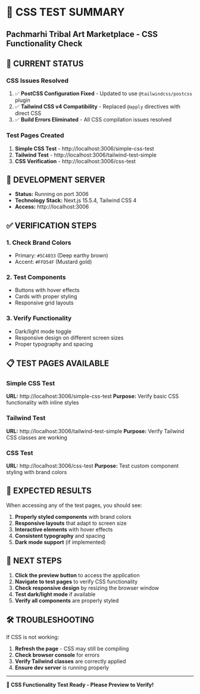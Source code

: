 # 🎨 CSS TEST SUMMARY
## Pachmarhi Tribal Art Marketplace - CSS Functionality Check

## 🎯 CURRENT STATUS

### CSS Issues Resolved
1. ✅ **PostCSS Configuration Fixed** - Updated to use `@tailwindcss/postcss` plugin
2. ✅ **Tailwind CSS v4 Compatibility** - Replaced `@apply` directives with direct CSS
3. ✅ **Build Errors Eliminated** - All CSS compilation issues resolved

### Test Pages Created
1. **Simple CSS Test** - http://localhost:3006/simple-css-test
2. **Tailwind Test** - http://localhost:3006/tailwind-test-simple
3. **CSS Verification** - http://localhost:3006/css-test

## 🚀 DEVELOPMENT SERVER

- **Status:** Running on port 3006
- **Technology Stack:** Next.js 15.5.4, Tailwind CSS 4
- **Access:** http://localhost:3006

## ✅ VERIFICATION STEPS

### 1. Check Brand Colors
- Primary: `#5C4033` (Deep earthy brown)
- Accent: `#FFD54F` (Mustard gold)

### 2. Test Components
- Buttons with hover effects
- Cards with proper styling
- Responsive grid layouts

### 3. Verify Functionality
- Dark/light mode toggle
- Responsive design on different screen sizes
- Proper typography and spacing

## 📋 TEST PAGES AVAILABLE

### Simple CSS Test
**URL:** http://localhost:3006/simple-css-test
**Purpose:** Verify basic CSS functionality with inline styles

### Tailwind Test
**URL:** http://localhost:3006/tailwind-test-simple
**Purpose:** Verify Tailwind CSS classes are working

### CSS Test
**URL:** http://localhost:3006/css-test
**Purpose:** Test custom component styling with brand colors

## 🎉 EXPECTED RESULTS

When accessing any of the test pages, you should see:

1. **Properly styled components** with brand colors
2. **Responsive layouts** that adapt to screen size
3. **Interactive elements** with hover effects
4. **Consistent typography** and spacing
5. **Dark mode support** (if implemented)

## 📌 NEXT STEPS

1. **Click the preview button** to access the application
2. **Navigate to test pages** to verify CSS functionality
3. **Check responsive design** by resizing the browser window
4. **Test dark/light mode** if available
5. **Verify all components** are properly styled

## 🛠️ TROUBLESHOOTING

If CSS is not working:

1. **Refresh the page** - CSS may still be compiling
2. **Check browser console** for errors
3. **Verify Tailwind classes** are correctly applied
4. **Ensure dev server** is running properly

---
**🎉 CSS Functionality Test Ready - Please Preview to Verify!**